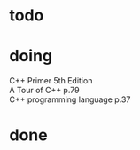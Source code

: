 # todo
 
# doing
C++ Primer 5th Edition  
A Tour of C++ p.79  
C++ programming language p.37  
# done
